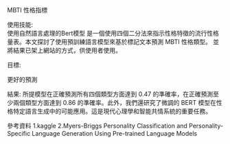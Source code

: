 MBTI 性格指標  

使用技能:  
使用自然語言處理的Bert模型
是一個使用四個二分法來指示性格特徵的流行性格量表。本文探討了使用預訓練語言模型來基於標記文本預測 MBTI 性格類型。
並將結果已架上網站的方式，供使用者使用。  

目標:  

更好的預測

結果:
所提模型在正確預測所有四個類型方面達到 0.47 的準確率，在正確預測至少兩個類型方面達到 0.86 的準確率。此外，我們還研究了微調的 BERT 模型在性格特定語言生成中的可能應用。這是現代心理學和智能共情系統的重要任務。


參考資料
1.kaggle
2.Myers-Briggs Personality Classification and Personality-Specific Language Generation Using Pre-trained Language Models
